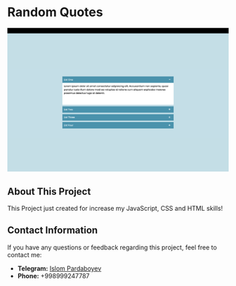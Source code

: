 # Random Quotes

![Screenshot](./screenshot.png)

## About This Project

This Project just created for increase my JavaScript, CSS and HTML skills!

## Contact Information

If you have any questions or feedback regarding this project, feel free to contact me:

- **Telegram:** [Islom Pardaboyev](https://t.me/IslomPardaboyev)
- **Phone:** +998999247787